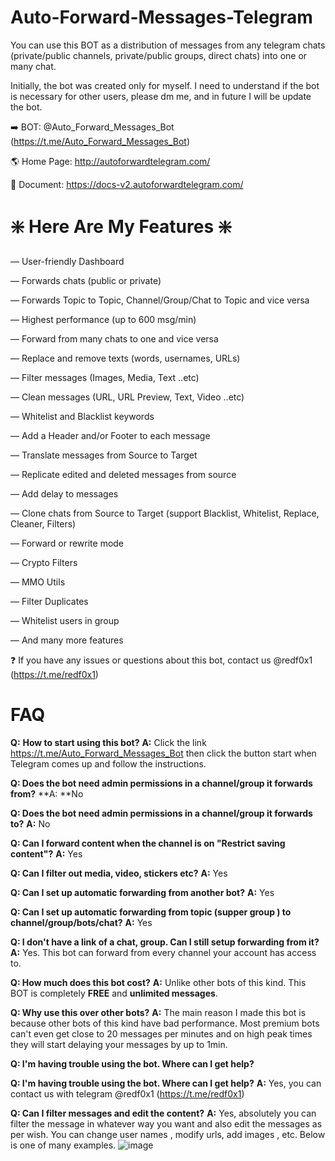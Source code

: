# Auto-Forward-Messages-Telegram
You can use this BOT as a distribution of messages from any telegram chats (private/public channels, private/public groups, direct chats) into one or many chat.

Initially, the bot was created only for myself. I need to understand if the bot is necessary for other users, please dm me, and in future I will be update the bot.

➡️ BOT: @Auto_Forward_Messages_Bot (https://t.me/Auto_Forward_Messages_Bot)

🌎 Home Page: http://autoforwardtelegram.com/

📖 Document: https://docs-v2.autoforwardtelegram.com/

# ❇️ Here Are My Features ❇️
— User-friendly Dashboard

— Forwards chats (public or private)

— Forwards Topic to Topic, Channel/Group/Chat to Topic and vice versa

— Highest performance (up to 600 msg/min)

— Forward from many chats to one and vice versa

— Replace and remove texts (words, usernames, URLs)

— Filter messages (Images, Media, Text ..etc)

— Clean messages (URL, URL Preview, Text, Video ..etc)

— Whitelist and Blacklist keywords

— Add a Header and/or Footer to each message

— Translate messages from Source to Target

— Replicate edited and deleted messages from source

— Add delay to messages

— Clone chats from Source to Target (support Blacklist, Whitelist, Replace, Cleaner, Filters)

— Forward or rewrite mode

— Crypto Filters

— MMO Utils

— Filter Duplicates

— Whitelist users in group

— And many more features

❓ If you have any issues or questions about this bot, contact us @redf0x1 (https://t.me/redf0x1)

# FAQ
**Q:** **How to start using this bot?**
**A:** Click the link https://t.me/Auto_Forward_Messages_Bot then click the button start when Telegram comes up and follow the instructions.

**Q: Does the bot need admin permissions in a channel/group it forwards from?**
**A: **No

**Q: Does the bot need admin permissions in a channel/group it forwards to?**
**A:** No

**Q: Can I forward content when the channel is on "**Restrict saving content**"?**
**A:** Yes

**Q: Can I filter out media, video, stickers etc?**
**A:** Yes

**Q: Can I set up automatic forwarding from another bot?**
**A:** Yes

**Q: Can I set up automatic forwarding from topic (supper group ) to channel/group/bots/chat?**
**A:** Yes

**Q: I don't have a link of a chat, group. Can I still setup forwarding from it?**
**A:** Yes. This bot can forward from every channel your account has access to.

**Q: How much does this bot cost?**
**A:** Unlike other bots of this kind. This BOT is completely **FREE** and **unlimited messages**.

**Q: Why use this over other bots?**
**A:** The main reason I made this bot is because other bots of this kind have bad performance. Most premium bots can't even get close to 20 messages per minutes and on high peak times they will start delaying your messages by up to 1min.

**Q: I'm having trouble using the bot. Where can I get help?**

**Q: I'm having trouble using the bot. Where can I get help?**
**A:** Yes, you can contact us with telegram @redf0x1 (https://t.me/redf0x1)

**Q: Can I filter messages and edit the content?**
**A:** Yes, absolutely you can filter the message in whatever way you want and also edit the messages as per wish. You can change user names , modify urls, add images , etc. Below is one of many examples.
![image](https://github.com/redf0x1/Auto-Forward-Messages/assets/94031200/fb345fa3-e6b8-4187-9f27-10010a8628db)

